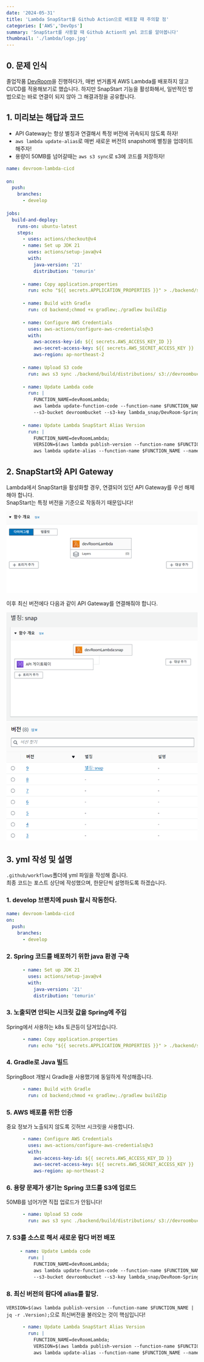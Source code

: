 ```yaml
---
date: '2024-05-31'
title: 'Lambda SnapStart를 Github Action으로 배포할 때 주의할 점'
categories: ['AWS','DevOps']
summary: 'SnapStart를 사용할 때 Github Action의 yml 코드를 알아봅니다'
thumbnail: './lambda/logo.jpg'
---
```


## 0. 문제 인식
졸업작품 [DevRoom](https://github.com/Yanghyeondong/DEV-ROOM)을 진행하다가, 매번 번거롭게 AWS Lambda를 배포하지 않고 CI/CD를 적용해보기로 했습니다.
하지만 SnapStart 기능을 활성화해서, 일반적인 방법으로는 바로 연결이 되지 않아 그 해결과정을 공유합니다.

## 1. 미리보는 해답과 코드
- API Gateway는 항상 별칭과 연결해서 특정 버전에 귀속되지 않도록 하자!
- `aws lambda update-alias`로 매번 새로운 버전의 snapshot에 별칭을 업데이트 해주자!
- 용량이 50MB를 넘어갈때는 `aws s3 sync`로 s3에 코드를 저장하자!

```yml
name: devroom-lambda-cicd

on:
  push:
    branches:
      - develop

jobs:
  build-and-deploy:
    runs-on: ubuntu-latest
    steps:
      - uses: actions/checkout@v4
      - name: Set up JDK 21
        uses: actions/setup-java@v4
        with:
          java-version: '21'
          distribution: 'temurin'

      - name: Copy application.properties
        run: echo "${{ secrets.APPLICATION_PROPERTIES }}" > ./backend/src/main/resources/application.properties

      - name: Build with Gradle
        run: cd backend;chmod +x gradlew;./gradlew buildZip

      - name: Configure AWS Credentials
        uses: aws-actions/configure-aws-credentials@v3
        with:
          aws-access-key-id: ${{ secrets.AWS_ACCESS_KEY_ID }}
          aws-secret-access-key: ${{ secrets.AWS_SECRET_ACCESS_KEY }}
          aws-region: ap-northeast-2

      - name: Upload S3 code
        run: aws s3 sync ./backend/build/distributions/ s3://devroombucket/lambda_snap

      - name: Update Lambda code
        run: |
          FUNCTION_NAME=devRoomLambda;
          aws lambda update-function-code --function-name $FUNCTION_NAME \
          --s3-bucket devroombucket --s3-key lambda_snap/DevRoom-Spring.zip

      - name: Update Lambda SnapStart Alias Version
        run: |
          FUNCTION_NAME=devRoomLambda;
          VERSION=$(aws lambda publish-version --function-name $FUNCTION_NAME | jq -r .Version);
          aws lambda update-alias --function-name $FUNCTION_NAME --name snap --function-version $VERSION
```


## 2. SnapStart와 API Gateway
Lambda에서 SnapStart을 활성화할 경우, 연결되어 있던 API Gateway를 우선 해제해야 합니다.  
SnapStart는 특정 버전을 기준으로 작동하기 때문입니다!

![.](./lambda/001.png)  

이후 최신 버전에다 다음과 같이 API Gateway를 연결해줘야 합니다.

![.](./lambda/003.png)  
![.](./lambda/002.png)  

## 3. yml 작성 및 설명

`.github/workflows`폴더에 yml 파일을 작성해 줍니다.  
최종 코드는 포스트 상단에 작성했으며, 한문단씩 설명하도록 하겠습니다.

### 1. develop 브랜치에 push 할시 작동한다.
```yml
name: devroom-lambda-cicd
on:
  push:
    branches:
      - develop
```
### 2. Spring 코드를 배포하기 위한 java 환경 구축
```yml
      - name: Set up JDK 21
        uses: actions/setup-java@v4
        with:
          java-version: '21'
          distribution: 'temurin'
```
### 3. 노출되면 안되는 시크릿 값을 Spring에 주입
Spring에서 사용하는 k8s 토큰등이 담겨있습니다.
```yml
      - name: Copy application.properties
        run: echo "${{ secrets.APPLICATION_PROPERTIES }}" > ./backend/src/main/resources/application.properties
```
### 4. Gradle로 Java 빌드
SpringBoot 개발시 Gradle을 사용했기에 동일하게 작성해줍니다.
```yml
      - name: Build with Gradle
        run: cd backend;chmod +x gradlew;./gradlew buildZip
```
### 5. AWS 배포를 위한 인증
중요 정보가 노출되지 않도록 깃허브 시크릿을 사용합니다.
```yml
      - name: Configure AWS Credentials
        uses: aws-actions/configure-aws-credentials@v3
        with:
          aws-access-key-id: ${{ secrets.AWS_ACCESS_KEY_ID }}
          aws-secret-access-key: ${{ secrets.AWS_SECRET_ACCESS_KEY }}
          aws-region: ap-northeast-2
```
### 6. 용량 문제가 생기는 Spring 코드를 S3에 업로드
50MB를 넘어가면 직접 업로드가 안됩니다!
```yml
      - name: Upload S3 code
        run: aws s3 sync ./backend/build/distributions/ s3://devroombucket/lambda_snap
```
### 7. S3를 소스로 해서 새로운 람다 버전 배포
```yml
     - name: Update Lambda code
        run: |
          FUNCTION_NAME=devRoomLambda;
          aws lambda update-function-code --function-name $FUNCTION_NAME \
          --s3-bucket devroombucket --s3-key lambda_snap/DevRoom-Spring.zip
```
### 8. 최신 버전의 람다에 alias를 할당.
`VERSION=$(aws lambda publish-version --function-name $FUNCTION_NAME | jq -r .Version);`으로 최신버전을 불러오는 것이 핵심입니다!
```yml
      - name: Update Lambda SnapStart Alias Version
        run: |
          FUNCTION_NAME=devRoomLambda;
          VERSION=$(aws lambda publish-version --function-name $FUNCTION_NAME | jq -r .Version);
          aws lambda update-alias --function-name $FUNCTION_NAME --name snap --function-version $VERSION
```
